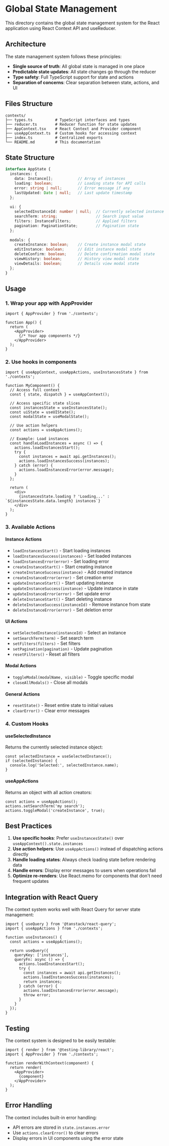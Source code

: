 # Global State Management

This directory contains the global state management system for the React application using React Context API and useReducer.

## Architecture

The state management system follows these principles:
- **Single source of truth**: All global state is managed in one place
- **Predictable state updates**: All state changes go through the reducer
- **Type safety**: Full TypeScript support for state and actions
- **Separation of concerns**: Clear separation between state, actions, and UI

## Files Structure

```
contexts/
├── types.ts          # TypeScript interfaces and types
├── reducer.ts        # Reducer function for state updates
├── AppContext.tsx    # React Context and Provider component
├── useAppContext.ts  # Custom hooks for accessing context
├── index.ts          # Centralized exports
└── README.md         # This documentation
```

## State Structure

```typescript
interface AppState {
  instances: {
    data: Instance[];           // Array of instances
    loading: boolean;           // Loading state for API calls
    error: string | null;       // Error message if any
    lastUpdated: Date | null;   // Last update timestamp
  };
  
  ui: {
    selectedInstanceId: number | null;  // Currently selected instance
    searchTerm: string;                 // Search input value
    filters: InstanceFilters;           // Applied filters
    pagination: PaginationState;        // Pagination state
  };
  
  modals: {
    createInstance: boolean;    // Create instance modal state
    editInstance: boolean;      // Edit instance modal state
    deleteConfirm: boolean;     // Delete confirmation modal state
    viewHistory: boolean;       // History view modal state
    viewDetails: boolean;       // Details view modal state
  };
}
```

## Usage

### 1. Wrap your app with AppProvider

```tsx
import { AppProvider } from './contexts';

function App() {
  return (
    <AppProvider>
      {/* Your app components */}
    </AppProvider>
  );
}
```

### 2. Use hooks in components

```tsx
import { useAppContext, useAppActions, useInstancesState } from './contexts';

function MyComponent() {
  // Access full context
  const { state, dispatch } = useAppContext();
  
  // Access specific state slices
  const instancesState = useInstancesState();
  const uiState = useUIState();
  const modalState = useModalState();
  
  // Use action helpers
  const actions = useAppActions();
  
  // Example: Load instances
  const handleLoadInstances = async () => {
    actions.loadInstancesStart();
    try {
      const instances = await api.getInstances();
      actions.loadInstancesSuccess(instances);
    } catch (error) {
      actions.loadInstancesError(error.message);
    }
  };
  
  return (
    <div>
      {instancesState.loading ? 'Loading...' : `${instancesState.data.length} instances`}
    </div>
  );
}
```

### 3. Available Actions

#### Instance Actions
- `loadInstancesStart()` - Start loading instances
- `loadInstancesSuccess(instances)` - Set loaded instances
- `loadInstancesError(error)` - Set loading error
- `createInstanceStart()` - Start creating instance
- `createInstanceSuccess(instance)` - Add created instance
- `createInstanceError(error)` - Set creation error
- `updateInstanceStart()` - Start updating instance
- `updateInstanceSuccess(instance)` - Update instance in state
- `updateInstanceError(error)` - Set update error
- `deleteInstanceStart()` - Start deleting instance
- `deleteInstanceSuccess(instanceId)` - Remove instance from state
- `deleteInstanceError(error)` - Set deletion error

#### UI Actions
- `setSelectedInstance(instanceId)` - Select an instance
- `setSearchTerm(term)` - Set search term
- `setFilters(filters)` - Set filters
- `setPagination(pagination)` - Update pagination
- `resetFilters()` - Reset all filters

#### Modal Actions
- `toggleModal(modalName, visible)` - Toggle specific modal
- `closeAllModals()` - Close all modals

#### General Actions
- `resetState()` - Reset entire state to initial values
- `clearError()` - Clear error messages

### 4. Custom Hooks

#### useSelectedInstance
Returns the currently selected instance object:

```tsx
const selectedInstance = useSelectedInstance();
if (selectedInstance) {
  console.log('Selected:', selectedInstance.name);
}
```

#### useAppActions
Returns an object with all action creators:

```tsx
const actions = useAppActions();
actions.setSearchTerm('my search');
actions.toggleModal('createInstance', true);
```

## Best Practices

1. **Use specific hooks**: Prefer `useInstancesState()` over `useAppContext().state.instances`
2. **Use action helpers**: Use `useAppActions()` instead of dispatching actions directly
3. **Handle loading states**: Always check loading state before rendering data
4. **Handle errors**: Display error messages to users when operations fail
5. **Optimize re-renders**: Use React.memo for components that don't need frequent updates

## Integration with React Query

The context system works well with React Query for server state management:

```tsx
import { useQuery } from '@tanstack/react-query';
import { useAppActions } from './contexts';

function useInstances() {
  const actions = useAppActions();
  
  return useQuery({
    queryKey: ['instances'],
    queryFn: async () => {
      actions.loadInstancesStart();
      try {
        const instances = await api.getInstances();
        actions.loadInstancesSuccess(instances);
        return instances;
      } catch (error) {
        actions.loadInstancesError(error.message);
        throw error;
      }
    }
  });
}
```

## Testing

The context system is designed to be easily testable:

```tsx
import { render } from '@testing-library/react';
import { AppProvider } from './contexts';

function renderWithContext(component) {
  return render(
    <AppProvider>
      {component}
    </AppProvider>
  );
}
```

## Error Handling

The context includes built-in error handling:
- API errors are stored in `state.instances.error`
- Use `actions.clearError()` to clear errors
- Display errors in UI components using the error state